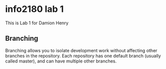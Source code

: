 # info2180 lab 1

This is Lab 1 for Damion Henry

## Branching

Branching allows you to isolate development work without affecting other branches in the repository. Each repository has one default branch (usually called master), and can have multiple other branches.
